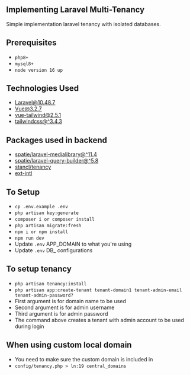 ## Implementing Laravel Multi-Tenancy
Simple implementation laravel tenancy with isolated databases.

## Prerequisites
- `php8+`
- `mysql8+`
- `node version 16 up`

## Technologies Used
- [Laravel@10.48.7]()
- [Vue@3.2.7]()
- [vue-tailwind@2.5.1]()
- [tailwindcss@^3.4.3]()

## Packages used in backend

- [spatie/laravel-medialibrary@^11.4]()
- [spatie/laravel-query-builder@^5.8]()
- [stancl/tenancy]()
- [ext-intl]()

## To Setup
- `cp .env.example .env`
- `php artisan key:generate`
- `composer i or composer install`
- `php artisan migrate:fresh`
- `npm i or npm install`
- `npm run dev`
- Update `.env` APP_DOMAIN to what you're using
- Update `.env` DB_ configurations

## To setup tenancy
- `php artisan tenancy:install`
- `php artisan app:create-tenant tenant-domain1 tenant-admin-email tenant-admin-password?`
- First argument is for domain name to be used
- Second argument is for admin username
- Third argument is for admin password
- The command above creates a tenant with admin account to be used during login

## When using custom local domain
- You need to make sure the custom domain is included in
- `config/tenancy.php > ln:19 central_domains`
